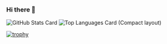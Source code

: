 ### Hi there 👋
![GitHub Stats Card](https://github-readme-stats-tau-mauve.vercel.app/api?username=waruru&count_private=true&show_icons=true&theme=dracula)
![Top Languages Card (Compact layout)](https://github-readme-stats-tau-mauve.vercel.app/api/top-langs/?username=waruru&layout=compact&count_private=true)

[![trophy](https://github-profile-trophy.vercel.app/?username=waruru&theme=onedark)](https://github.com/ryo-ma/github-profile-trophy)

<!--
**waruru/waruru** is a ✨ _special_ ✨ repository because its `README.md` (this file) appears on your GitHub profile.

Here are some ideas to get you started:

- 🔭 I’m currently working on ...
- 🌱 I’m currently learning ...
- 👯 I’m looking to collaborate on ...
- 🤔 I’m looking for help with ...
- 💬 Ask me about ...
- 📫 How to reach me: ...
- 😄 Pronouns: ...
- ⚡ Fun fact: ...
-->
